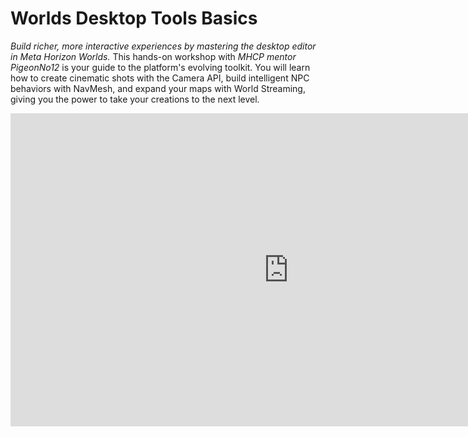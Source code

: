 # Worlds Desktop Tools Basics
*Build richer, more interactive experiences by mastering the desktop editor in Meta Horizon Worlds.* This hands-on workshop with *MHCP mentor PigeonNo12* is your guide to the platform's evolving toolkit. You will learn how to create cinematic shots with the Camera API, build intelligent NPC behaviors with NavMesh, and expand your maps with World Streaming, giving you the power to take your creations to the next level.

<iframe width="890" height="501" src="https://www.youtube.com/embed/YauS8pfhOpI" title="Worlds Desktop Tools Basics" frameborder="0" allow="accelerometer; autoplay; clipboard-write; encrypted-media; gyroscope; picture-in-picture; web-share" referrerpolicy="strict-origin-when-cross-origin" allowfullscreen></iframe>